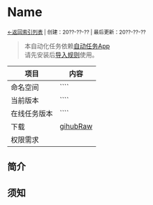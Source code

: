 # Name
<small><a href="../../">←返回索引列表</a> | 创建：20??-??-?? | 最后更新：20??-??-??</small><br>
> 本自动化任务依赖[自动任务App](//kdxhub.github.io/autotasklist/about_at)<br>请先安装后[导入规则](//kdxhub.github.io/autotasklist/about_import)使用。

| 项目 | 内容 |
|-|-|
| 命名空间 | ```` |
| 当前版本 | ```` |
| 在线任务版本 | ```` |
| 下载 | [gihubRaw](./) |
| 权限需求 |  |

## 简介

## 须知